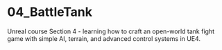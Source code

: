 # 04_BattleTank
Unreal course Section 4 - learning how to craft an open-world tank fight game with simple AI, terrain, and advanced control systems in UE4.

